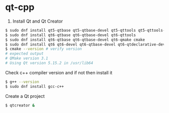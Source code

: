 # qt-cpp

1. Install Qt and Qt Creator
```bash
$ sudo dnf install qt5-qtbase qt5-qtbase-devel qt5-qttools qt5-qttools-devel qt-creator
$ sudo dnf install qt6-qtbase qt6-qtbase-devel qt6-qttools
$ sudo dnf install qt6-qtbase qt6-qtbase-devel qt6-qmake cmake
$ sudo dnf install qt6 qt6-devel qt6-qtbase-devel qt6-qtdeclarative-devel qt6-qttools-devel
$ cmake --version # verify version
# expected output   
# QMake version 3.1
# Using Qt version 5.15.2 in /usr/lib64
```

Check c++ compiler version and if not then install it    
```bash
$ g++ --version
$ sudo dnf install gcc-c++   
```

Create a Qt project
```bash
$ qtcreator &
```
